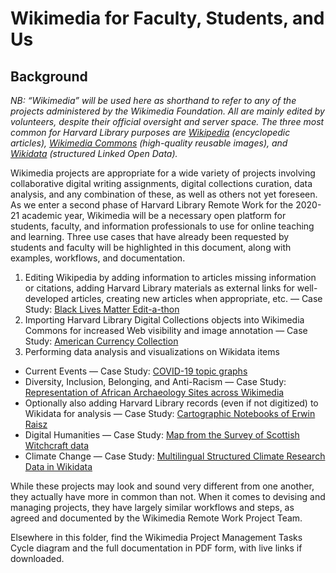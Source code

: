 # Wikimedia for Faculty, Students, and Us

## Background

_NB: “Wikimedia” will be used here as shorthand to refer to any of the projects administered by the Wikimedia Foundation. All are mainly edited by volunteers, despite their official oversight and server space. The three most common for Harvard Library purposes are [Wikipedia](https://en.wikipedia.org/wiki/Main_Page) (encyclopedic articles), [Wikimedia Commons](https://commons.wikimedia.org/wiki/Main_Page) (high-quality reusable images), and [Wikidata](https://www.wikidata.org/wiki/Wikidata:Main_Page) (structured Linked Open Data)._

Wikimedia projects are appropriate for a wide variety of projects involving collaborative digital writing assignments, digital collections curation, data analysis, and any combination of these, as well as others not yet foreseen. As we enter a second phase of Harvard Library Remote Work for the 2020-21 academic year, Wikimedia will be a necessary open platform for students, faculty, and information professionals to use for online teaching and learning. Three use cases that have already been requested by students and faculty will be highlighted in this document, along with examples, workflows, and documentation.

1. Editing Wikipedia by adding information to articles missing information or citations, adding Harvard Library materials as external links for well-developed articles, creating new articles when appropriate, etc. — Case Study: [Black Lives Matter Edit-a-thon](https://docs.google.com/spreadsheets/d/1iewWl0CHoZLBAMBR26MntejwrQVkSf0D-9bj-AEwAuQ/edit?usp=sharing)
2. Importing Harvard Library Digital Collections objects into Wikimedia Commons for increased Web visibility and image annotation — Case Study: [American Currency Collection](https://commons.wikimedia.org/wiki/Category:American_Currency_Collection)
3. Performing data analysis and visualizations on Wikidata items 
  * Current Events — Case Study: [COVID-19 topic graphs](https://scholia.toolforge.org/topic/Q84263196)
  * Diversity, Inclusion, Belonging, and Anti-Racism — Case Study: [Representation of African Archaeology Sites across Wikimedia](https://w.wiki/XXB)
  * Optionally also adding Harvard Library records (even if not digitized) to Wikidata for analysis — Case Study: [Cartographic Notebooks of Erwin Raisz](https://tabernacle.toolforge.org/#/tab/sparql/SELECT%20%3Fnotebook%20%3Fstarted%20%3FnotebookLabel%20%3Fsubject%20%3FsubjectLabel%20%3Fabout%20%3FaboutLabel%20%3Fproduct%20%3FproductLabel%20WHERE%20%7B%0A%3Fnotebook%20wdt%3AP361%20wd%3AQ60347105%3B%20wdt%3AP180%20%3Fsubject%3B%20wdt%3AP571%20%3Fstarted.%20OPTIONAL%20%7B%3Fnotebook%20wdt%3AP921%20%3Fabout%7D.%0AOPTIONAL%20%7B%3Fproduct%20wdt%3AP1479%20%3Fnotebook.%7D%0A%20%20SERVICE%20wikibase%3Alabel%20%7B%20bd%3AserviceParam%20wikibase%3Alanguage%20%22%5BAUTO_LANGUAGE%5D%2Cen%22.%20%7D%0A%7D%0AORDER%20BY%20ASC(%3FnotebookLabel)%20/P31%3BP361%3BP180%3BP921%3BP571%3BP1537)
  * Digital Humanities — Case Study: [Map from the Survey of Scottish Witchcraft data](https://www.arcgis.com/home/item.html?id=59369467c3a24fbe8c9fbe1a31bd707f)
  * Climate Change — Case Study: [Multilingual Structured Climate Research Data in Wikidata](https://zenodo.org/record/3994266#.X1KMRud7lPY)

While these projects may look and sound very different from one another, they actually have more in common than not. When it comes to devising and managing projects, they have largely similar workflows and steps, as agreed and documented by the Wikimedia Remote Work Project Team.

Elsewhere in this folder, find the Wikimedia Project Management Tasks Cycle diagram and the full documentation in PDF form, with live links if downloaded.

